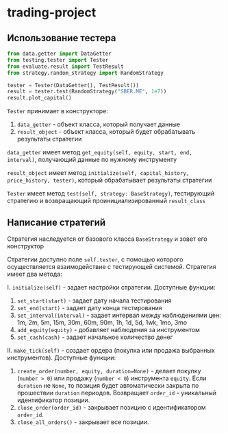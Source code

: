 # trading-project

## Использование тестера

```python
from data.getter import DataGetter
from testing.tester import Tester
from evaluate.result import TestResult
from strategy.random_strategy import RandomStrategy

tester = Tester(DataGetter(), TestResult())
result = tester.test(RandomStrategy("SBER.ME", 1e7))
result.plot_capital()
```

```Tester``` принимает в конструкторе:
1. ```data_getter``` - объект класса, который получает данные
2. ```result_object``` - объект класса, который будет обрабатывать результаты стратегии

```data_getter``` имеет метод ```get_equity(self, equity, start, end, interval)```, получающий данные по нужному инструменту

```result_object``` имеет метод ```initialize(self, capital_history, price_history, tester)```, который обрабатывает результаты стратегии

```Tester``` имеет метод ```test(self, strategy: BaseStrategy)```, тестирующий стратегию и возвращающий проинициализированный ```result_class```

## Написание стратегий

Стратегия наследуется от базового класса ```BaseStrategy``` и зовет его конструктор

Стратегии доступно поле ```self.tester```, с помощью которого осуществляется взаимодействие с тестирующей системой. Стратегия имеет два метода:

I. ```initialize(self)``` - задает настройки стратегии. Доступные функции:

1. ```set_start(start)``` - задает дату начала тестирования
2. ```set_end(start)``` - задает дату конца тестирования
3. ```set_interval(interval)``` - задает интервал между наблюдениями цен: 1m, 2m, 5m, 15m, 30m, 60m, 90m, 1h, 1d, 5d, 1wk, 1mo, 3mo
4. ```add_equity(equity)``` - добавляет наблюдения за инструментом
5. ```set_cash(cash)``` - задает начальное количество денег

II. ```make_tick(self)``` - создает ордера (покупка или продажа выбранных инструментов). Доступные функции:
1. ```create_order(number, equity, duration=None)``` - делает покупку (```number > 0```) или продажу (```number < 0```) инструмента ```equity```. 
   Если ```duration``` не  ```None```, то позиция будет автоматически закрыта по прошествии ```duration``` периодов. 
   Возвращает ```order_id``` - уникальный идентификатор позиции.
2. ```close_order(order_id)``` - закрывает позицию с идентификатором ```order_id```.  
3. ```close_all_orders()``` - закрывает все позиции.
